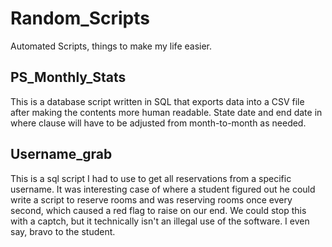 # Random_Scripts
Automated Scripts, things to make my life easier.

## PS_Monthly_Stats
This is a database script written in SQL that exports data into a CSV file after making the contents more human readable.  State date and end date in where clause will have to be adjusted from month-to-month as needed.

## Username_grab
This is a sql script I had to use to get all reservations from a specific username.  It was interesting case of where a student figured out he could write a script to reserve rooms and was reserving rooms once every second, which caused a red flag to raise on our end.  We could stop this with a captch, but it technically isn't an illegal use of the software.  I even say, bravo to the student.  
